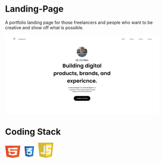 # Landing-Page
A portfolio landing page for those freelancers and people who want to be creative and show off what is possible.


<img src="I'm-Ron-Landing-Page.png">

# Coding Stack
   <img src="Languages/html5.svg" width=50px; height=50px;>
   <img src="Languages/css3.svg" width=50px; height=50px;>
   <img src="Languages/javascript.svg" width=50px; height=50px;>
